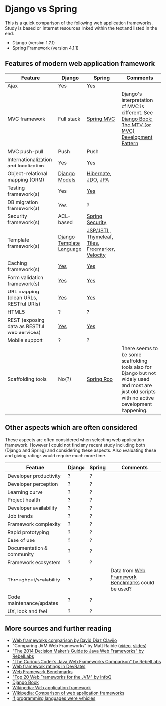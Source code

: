 Django vs Spring
================

This is a quick comparison of the following web application frameworks. Study is based on internet resources linked within the text and listed in the end.
- Django (version 1.7.1)
- Spring Framework (version 4.1.1)


Features of modern web application framework
--------------------------------------------

Feature                               | Django | Spring | Comments
------------------------------------- | ------ | ------ | --------
Ajax                                  | Yes    | Yes | 
MVC framework                         | Full stack | [Spring MVC][6] |Django's interpretation of MVC is different. See [Django Book: The MTV (or MVC) Development Pattern][9] |
MVC push-pull                         | Push   | Push | 
Internationalization and localization | Yes    | Yes | 
Object-relational mapping (ORM)       | [Django Models][1] | [Hibernate][2], [JDO][2], [JPA][3] | 
Testing framework(s)                  | Yes    | [Yes][5] | 
DB migration framework(s)             | Yes    | ? | 
Security framework(s)                | ACL-based | [Spring Security][10] | 
Template framework(s)                        | [Django Template Language](http://docs.djangoproject.com/en/dev/topics/templates/) | [JSP/JSTL,  Thymeleaf, Tiles, Freemarker, Velocity][18] |
Caching framework(s)                         | [Yes][17] | [Yes][16] | 
Form validation framework(s)                 | [Yes][8] | [Yes][15]
URL mapping (clean URLs, RESTful URIs)       | [Yes][7] | [Yes][14] |
HTML5                                        | ? | ? | 
REST (exposing data as RESTful web services) | [Yes][12] | [Yes][13] | 
Mobile support                               | ? | ? | 
Scaffolding tools                           | No(?) | [Spring Roo][11] | There seems to be some scaffolding tools also for Django but not widely used and most are just old scripts with no active development happening.

Other aspects which are often considered
----------------------------------------

These aspects are often considered when selecting web application framework. However I could not find any recent study including both (Django and Spring) and considering these aspects. Also evaluating these and giving ratings would require much more time.

Feature                               | Django | Spring | Comments
------------------------------------- | ------ | ------ | --------
Developer productivity                | ? | ? | 
Developer perception                  | ? | ? | 
Learning curve                        | ? | ? | 
Project health                        | ? | ? | 
Developer availability                | ? | ? | 
Job trends                            | ? | ? | 
Framework complexity                  | ? | ? | 
Rapid prototyping                     | ? | ? | 
Ease of use                           | ? | ? | 
Documentation & community             | ? | ? | 
Framework ecosystem                   | ? | ? | 
Throughput/scalability                | ? | ? | Data from [Web Framework Benchmarks][19] could be used?
Code maintenance/updates              | ? | ? | 
UX, look and feel                     | ? | ? | 


More sources and further reading
--------------------------------

* [Web frameworks comparison by David Díaz Clavijo](http://blog.websitesframeworks.com/)
* "Comparing JVM Web Frameworks" by Matt Raible ([video](https://www.youtube.com/watch?v=ygW8fJVlDxQ), [slides](http://www.slideshare.net/mraible/comparing-jvm-web-frameworks-february-2014))
* ["The 2014 Decision Maker’s Guide to Java Web Frameworks" by RebelLabs](http://zeroturnaround.com/rebellabs/the-2014-decision-makers-guide-to-java-web-frameworks/)
* ["The Curious Coder’s Java Web Frameworks Comparison" by RebelLabs](http://zeroturnaround.com/rebellabs/the-curious-coders-java-web-frameworks-comparison-spring-mvc-grails-vaadin-gwt-wicket-play-struts-and-jsf/)
* [Web framework ratings in DevRates](http://devrates.com/project/list?query=[web+framework])
* [Web Framework Benchmarks](http://www.techempower.com/benchmarks/)
* ["Top 20 Web Frameworks for the JVM" by InfoQ](http://www.infoq.com/research/jvm-web-frameworks)
* [Django Book](www.djangobook.com/)
* [Wikipedia: Web application framework](http://en.wikipedia.org/wiki/Web_application_framework)
* [Wikipedia: Comparison of web application frameworks](http://en.wikipedia.org/wiki/Comparison_of_web_application_frameworks)
* [If programming languages were vehicles](http://crashworks.org/if_programming_languages_were_vehicles/)

[1]: https://docs.djangoproject.com/en/dev/topics/db/models/ "Django Models"
[2]: http://en.wikipedia.org/wiki/Hibernate_%28Java%29 "Hibernate"
[3]: http://en.wikipedia.org/wiki/Java_Data_Objects "JDO"
[4]: http://en.wikipedia.org/wiki/Java_Persistence_API "JPA"
[5]: http://docs.spring.io/spring-framework/docs/3.2.x/spring-framework-reference/html/testing.html "Spring Framework Testing"
[6]: http://docs.spring.io/spring/docs/current/spring-framework-reference/html/mvc.html "Spring MVC"
[7]: https://docs.djangoproject.com/en/dev/topics/http/urls/ "Django URL dispatcher"
[8]: http://docs.djangoproject.com/en/dev/ref/forms/api/#ref-forms-api "Django Forms API"
[9]: http://www.djangobook.com/en/2.0/chapter05.html#the-mtv-or-mvc-development-pattern "Django Book: The MTV (or MVC) Development Pattern"
[10]: http://projects.spring.io/spring-security/ "Spring Security"
[11]: http://docs.spring.io/spring-roo/reference/html/base-web.html "Spring Roo: Web MVC"
[12]: http://spring.io/guides/gs/rest-service/ "Spring REST Service"
[13]: http://www.django-rest-framework.org/ "Django REST Framework"
[14]: http://docs.spring.io/spring/docs/current/spring-framework-reference/html/mvc.html "Spring Web MVC framework"
[15]: https://spring.io/guides/gs/validating-form-input/ "Spring Form Validation"
[16]: http://docs.spring.io/spring/docs/current/spring-framework-reference/html/cache.html "Spring Cache Abstraction"
[17]: http://docs.djangoproject.com/en/dev/topics/cache/ "Django Cache Framework"
[18]: http://spring.io/understanding/view-templates "Spring Template Engines"
[19]: http://www.techempower.com/benchmarks/ "Web Framework Benchmarks"
